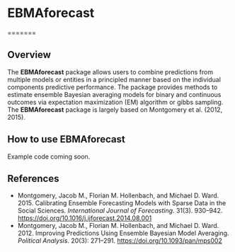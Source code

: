 # EBMAforecast

=======


Overview
--------

The **EBMAforecast** package allows users to combine predictions from multiple models or entities in a principled manner based on the individual components predictive performance. The package provides methods to estimate ensemble Bayesian averaging models for binary and continuous outcomes via expectation maximization (EM) algorithm or gibbs sampling. The **EBMAforecast** package is largely based on Montgomery et al. (2012, 2015). 

How to use EBMAforecast
----------

Example code coming soon.



References
-----------

-   Montgomery, Jacob M., Florian M. Hollenbach, and Michael D. Ward. 2015. Calibrating Ensemble Forecasting Models with Sparse Data in the Social Sciences. *International Journal of Forecasting*. 31(3). 930–942. https://doi.org/10.1016/j.ijforecast.2014.08.001
-   Montgomery, Jacob M., Florian M. Hollenbach, and Michael D. Ward. 2012. Improving Predictions Using Ensemble Bayesian Model Averaging. *Political Analysis*. 20(3): 271–291. https://doi.org/10.1093/pan/mps002
